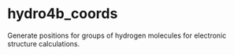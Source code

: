 # hydro4b_coords
Generate positions for groups of hydrogen molecules for electronic structure calculations.
